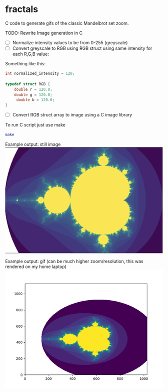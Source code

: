 # fractals
C code to generate gifs of the classic Mandelbrot set zoom.

TODO: Rewrite Image generation in C

- [ ] Normalize intensity values to be from 0-255 (greyscale)
- [ ] Convert greyscale to RGB using RGB struct using same intensity for each R,G,B value:

Something like this:
```C
int normalized_intensity = 120;

typedef struct RGB {
    double r = 120.0;
    double g = 120.0;
     double b = 120.0;
}
```
- [ ] Convert RGB struct array to image using a C image library


To run C script just use make
```Bash
make
```

Example output: still image
<img src="./fractal.png">

Example output: gif (can be much higher zoom/resolution, this was rendered on my home laptop)
<img src="./fractal_zoom.gif">
